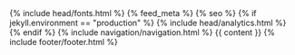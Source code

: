<!DOCTYPE html>
<html lang="en">
<head>
  <meta charset="UTF-8">
  <meta http-equiv="X-UA-Compatible" content="IE=edge">
  <meta name="viewport" content="width=device-width, initial-scale=1.0">
  <title>{{ site.title }}</title>
  <link rel="stylesheet" href="/assets/css/styles.css">
  {% include head/fonts.html %}
  {% feed_meta %}
  {% seo %}
  {% if jekyll.environment == "production" %}
    {% include head/analytics.html %}
  {% endif %}
</head>
<body>
  {% include navigation/navigation.html %}
  {{ content }}
  {% include footer/footer.html %}

</body>
</html>

